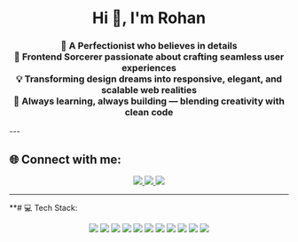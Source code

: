 <h1 align="center">Hi 👋, I'm Rohan</h1>
<h3 align="center">
 🎨 A Perfectionist who believes in details <br/>
 🚀 Frontend Sorcerer passionate about crafting seamless user experiences <br/>
 💡 Transforming design dreams into responsive, elegant, and scalable web realities <br/>
 🌱 Always learning, always building — blending creativity with clean code
</h3>
---

## 🌐 Connect with me:

<p align="center">
  <a href="https://www.instagram.com/_rohansalunkhe?igsh=MXU2NGMwMzl3MW5pcw==">
    <img src="https://img.shields.io/badge/Instagram-%23E4405F.svg?logo=Instagram&logoColor=white" />
  </a>
  <a href="https://x.com/_Rohan_Salunkhe?t=x5eqkEy7mav-tc2Vn2bpxw&s=09">
    <img src="https://img.shields.io/badge/X-%23000000.svg?logo=X&logoColor=white" />
  </a>
  <a href="https://www.linkedin.com/in/rohan-salunkhe-6a4b68262/">
    <img src="https://img.shields.io/badge/LinkedIn-%230077B5.svg?logo=linkedin&logoColor=white" />
  </a>
</p>

---

**# 💻 Tech Stack:

<p align="center">
  <img src="https://img.shields.io/badge/c-%2300599C.svg?style=for-the-badge&logo=c&logoColor=white" />
  <img src="https://img.shields.io/badge/c++-%2300599C.svg?style=for-the-badge&logo=c%2B%2B&logoColor=white" />
  <img src="https://img.shields.io/badge/java-%23ED8B00.svg?style=for-the-badge&logo=openjdk&logoColor=white" />
  <img src="https://img.shields.io/badge/python-3670A0?style=for-the-badge&logo=python&logoColor=ffdd54" />
  <img src="https://img.shields.io/badge/javascript-%23323330.svg?style=for-the-badge&logo=javascript&logoColor=%23F7DF1E" />
  <img src="https://img.shields.io/badge/html5-%23E34F26.svg?style=for-the-badge&logo=html5&logoColor=white" />
  <img src="https://img.shields.io/badge/css3-%231572B6.svg?style=for-the-badge&logo=css3&logoColor=white" />
  <img src="https://img.shields.io/badge/react-%2320232a.svg?style=for-the-badge&logo=react&logoColor=%2361DAFB" />
  <img src="https://img.shields.io/badge/node.js-6DA55F?style=for-the-badge&logo=node.js&logoColor=white" />
  <img src="https://img.shields.io/badge/express.js-%23404d59.svg?style=for-the-badge&logo=express&logoColor=%2361DAFB" />
  <img src="https://img.shields.io/badge/postgresql-%23336791.svg?style=for-the-badge&logo=postgresql&logoColor=white" />
</p>

